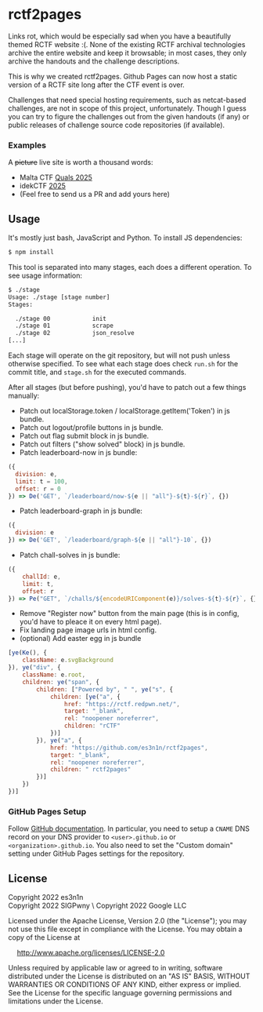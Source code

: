 # rctf2pages

Links rot, which would be especially sad when you have a beautifully themed
RCTF website :(. None of the existing RCTF archival technologies archive the
entire website and keep it browsable; in most cases, they only archive the
handouts and the challenge descriptions.

This is why we created rctf2pages. Github Pages can now host a static version
of a RCTF site long after the CTF event is over.

Challenges that need special hosting requirements, such as netcat-based
challenges, are not in scope of this project, unfortunately. Though I guess
you can try to figure the challenges out from the given handouts (if any) or
public releases of challenge source code repositories (if available).

### Examples

A ~~picture~~ live site is worth a thousand words:

- Malta CTF [Quals 2025](https://quals.2025.ctf.mt/)
- idekCTF [2025](https://2025.idek.team/)
- (Feel free to send us a PR and add yours here)

## Usage

It's mostly just bash, JavaScript and Python. To install JS dependencies:

```bash
$ npm install
```

This tool is separated into many stages, each does a different operation.
To see usage information:

```bash
$ ./stage
Usage: ./stage [stage number]
Stages:

  ./stage 00            init
  ./stage 01            scrape
  ./stage 02            json_resolve
[...]
```

Each stage will operate on the git repository, but will not push unless
otherwise specified. To see what each stage does check `run.sh` for the
commit title, and `stage.sh` for the executed commands.

After all stages (but before pushing), you'd have to patch out a few things manually:

- Patch out localStorage.token / localStorage.getItem('Token') in js bundle.
- Patch out logout/profile buttons  in js bundle.
- Patch out flag submit block  in js bundle.
- Patch out filters ("show solved" block) in js bundle.
- Patch leaderboard-now in js bundle:
```js
({
  division: e,
  limit: t = 100,
  offset: r = 0
}) => De('GET', `/leaderboard/now-${e || "all"}-${t}-${r}`, {})
```
- Patch leaderboard-graph in js bundle:
```js
({
  division: e
}) => De('GET', `/leaderboard/graph-${e || "all"}-10`, {})
```
- Patch chall-solves in js bundle:
```js
({
    challId: e,
    limit: t,
    offset: r
}) => Pe("GET", `/challs/${encodeURIComponent(e)}/solves-${t}-${r}`, {})
```
- Remove "Register now" button from the main page (this is in config, you'd have to pleace it on every html page).
- Fix landing page image urls in html config.
- (optional) Add easter egg in js bundle
```js
[ye(Ke(), {
    className: e.svgBackground
}), ye("div", {
    className: e.root,
    children: ye("span", {
        children: ["Powered by", " ", ye("s", {
            children: [ye("a", {
                href: "https://rctf.redpwn.net/",
                target: "_blank",
                rel: "noopener noreferrer",
                children: "rCTF"
            })]
        }), ye("a", {
            href: "https://github.com/es3n1n/rctf2pages",
            target: "_blank",
            rel: "noopener noreferrer",
            children: " rctf2pages"
        })]
    })
})]
```

### GitHub Pages Setup

Follow [GitHub documentation](https://docs.github.com/en/pages/configuring-a-custom-domain-for-your-github-pages-site/managing-a-custom-domain-for-your-github-pages-site).
In particular, you need to setup a `CNAME` DNS record on your DNS provider to
`<user>.github.io` or `<organization>.github.io`. You also need to set the
"Custom domain" setting under GitHub Pages settings for the repository.

## License

Copyright 2022 es3n1n \
Copyright 2022 SIGPwny \ 
Copyright 2022 Google LLC

Licensed under the Apache License, Version 2.0 (the "License");
you may not use this file except in compliance with the License.
You may obtain a copy of the License at

&emsp; http://www.apache.org/licenses/LICENSE-2.0

Unless required by applicable law or agreed to in writing, software
distributed under the License is distributed on an "AS IS" BASIS,
WITHOUT WARRANTIES OR CONDITIONS OF ANY KIND, either express or implied.
See the License for the specific language governing permissions and
limitations under the License.
